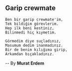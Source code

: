 ## Garip crewmate

````
Ben bir garip crewmate'im,
Tek bildiğim görevlerim.
Hep ilk beni kestiniz,
Bilinmedi hiç kıymetim.

Görmedim diye suçladınız,
Masumum dedim inanmadınız.
Bir de benim kılığıma girip,
Arkamdan bıçakladınız.
````

-- By **Murat Erdem**
